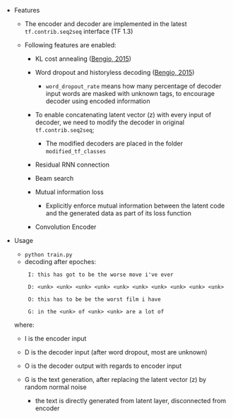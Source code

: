* Features

   * The encoder and decoder are implemented in the latest ```tf.contrib.seq2seq``` interface (TF 1.3)

   * Following features are enabled:

     * KL cost annealing ([Bengio, 2015](https://arxiv.org/abs/1511.06349))

     * Word dropout and historyless decoding ([Bengio, 2015](https://arxiv.org/abs/1511.06349))
       * ```word_dropout_rate``` means how many percentage of decoder input words are masked with unknown tags, to encourage decoder using encoded information

     * To enable concatenating latent vector (z) with every input of decoder, we need to modify the decoder in original ```tf.contrib.seq2seq```;
       * The modified decoders are placed in the folder ``` modified_tf_classes ```

     * Residual RNN connection

     * Beam search
     
     * Mutual information loss
       * Explicitly enforce mutual information between the latent code and the generated data as part of its loss function
     
     * Convolution Encoder

* Usage
   * ``` python train.py ```
   * decoding after  epoches:
       ```
        I: this has got to be the worse move i've ever

        D: <unk> <unk> <unk> <unk> <unk> <unk> <unk> <unk> <unk> <unk>

        O: this has to be be the worst film i have

        G: in the <unk> of <unk> <unk> are a lot of
       ```
   where:
   * I is the encoder input

   * D is the decoder input (after word dropout, most are unknown)

   * O is the decoder output with regards to encoder input

   * G is the text generation, after replacing the latent vector (z) by random normal noise
       * the text is directly generated from latent layer, disconnected from encoder
